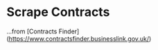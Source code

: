 Scrape Contracts
================

...from [Contracts Finder] (https://www.contractsfinder.businesslink.gov.uk/)
